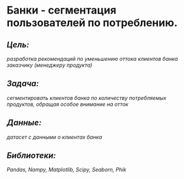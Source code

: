 # Банки - сегментация пользователей по потреблению.
 ## ***Цель:*** 
 *разработка рекомендаций по уменьшению оттока клиентов банка заказчику (менеджеру продукта)*

## ***Задача:*** 
*сегментировать клиентов банка по количеству потребляемых продуктов, обращая особое внимание на отток*

## ***Данные:***
*датасет с данными о клиентах банка*

## ***Библиотеки:***
*Pandas, Nampy, Matplotlib, Scipy, Seaborn, Phik*
